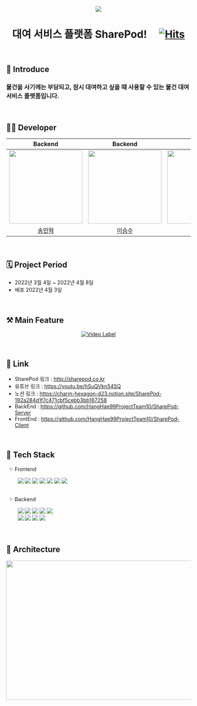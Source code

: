  <div align="center">
 
 <img src="https://user-images.githubusercontent.com/59475849/160775149-0be495f9-68a2-4d89-973c-e6cb1a50e5eb.png">

  # 대여 서비스 플랫폼 SharePod!  &nbsp;  &nbsp;   [![Hits](https://hits.seeyoufarm.com/api/count/incr/badge.svg?url=https%3A%2F%2Fgithub.com%2FHangHae99ProjectTeam10%2FSharePod-Server&count_bg=%23FFC34A&title_bg=%23622EFA&icon=&icon_color=%23E7E7E7&title=%EB%B0%A9%EB%AC%B8%EC%9E%90+%EC%88%98&edge_for=false)](https://github.com/HangHae99ProjectTeam10/SharePod-Server)
 <br> 
 </div> 
 
 ## 📝 Introduce
 ### 물건을 사기에는 부담되고, 잠시 대여하고 싶을 때 사용할 수 있는 물건 대여 서비스 플랫폼입니다.
 
<br>

## 🙋‍♂️ Developer
 
<div align="center"> 
  
|Backend|Backend|Backend|Frontend|Frontend|
|:--------:|:--------:|:--------:|:--------:|:--------:|
|<img src="https://cdn-icons-png.flaticon.com/512/528/528256.png" width=200>|<img src="https://user-images.githubusercontent.com/84774696/160975814-550bf8b0-532a-4ddb-a88d-0eeca38c585b.png" width=200>|<img src="https://user-images.githubusercontent.com/97426034/161459074-d0741b18-15c4-4085-ae18-e08db3004607.png" width=200>|<img src="https://user-images.githubusercontent.com/90954655/161897347-b5c03565-3a65-4e2e-8517-01064fb16b61.png" width=200>|<img src="https://user-images.githubusercontent.com/70359952/161898773-8ef29a5c-3476-4757-9916-c17b9e0eb06b.png" width=200>|
|[송민혁](https://github.com/thdals83)|[이승수](https://github.com/leeseungsoo0701)|[김도엽](https://github.com/kkamangdol)|[김재만](https://github.com/mannMae)|[이현주](https://github.com/leehyeonj)|

</div>

<br>


## 🗓 Project Period
- 2022년 3월 4일 ~ 2022년 4월 8일
- 배포 2022년 4월 3일

<br>

## ⚒️ Main Feature
<div align="center"> 
 
[![Video Label](https://user-images.githubusercontent.com/97426034/161919379-c62b9deb-1a57-4f73-876c-cf93aba171ad.png)](https://youtu.be/hSuQVkn54SQ)
 
</div>

<br>

## 📌 Link
- SharePod 링크 : http://sharepod.co.kr
- 유튜브 링크 : https://youtu.be/hSuQVkn54SQ
- 노션 링크 : https://charm-hexagon-d23.notion.site/SharePod-192a284d1f7c471cbf5cebb3bb167258
- BackEnd : https://github.com/HangHae99ProjectTeam10/SharePod-Server
- FrontEnd : https://github.com/HangHae99ProjectTeam10/SharePod-Client

<br>

## 🔧 Tech Stack
&nbsp; ✨ Frontend
<div align="left">
 &nbsp; &nbsp; &nbsp; &nbsp; <img src="https://img.shields.io/badge/JAVASCRIPT-F7DF1E?style=for-the-badge&logo=javascript&logoColor=white">
 <img src="https://img.shields.io/badge/REACT-61DAFB?style=for-the-badge&logo=react&logoColor=white">
 <img src="https://img.shields.io/badge/REDUX-764ABC?style=for-the-badge&logo=redux&logoColor=white">
 <img src="https://img.shields.io/badge/YARN-2C8EBB?style=for-the-badge&logo=YARN&logoColor=white">

<img src="https://img.shields.io/badge/Styled_components-db7093?style=for-the-badge&logo=styled-components&logoColor=white">
   <img src="https://img.shields.io/badge/SOCKET.IO-010101?style=for-the-badge&logo=socket.io&logoColor=white">
 <img src="https://img.shields.io/badge/FIGMA-F24E1E?style=for-the-badge&logo=figma&logoColor=white">
 <br>
 <br>
 
&nbsp; ✨ Backend
<div align="left">
 &nbsp; &nbsp; &nbsp; &nbsp; <img src="https://img.shields.io/badge/JAVA-007396?style=for-the-badge&logo=java&logoColor=white">
 <img src="https://img.shields.io/badge/SPRING BOOT-6DB33F?style=for-the-badge&logo=spring Boot&logoColor=white">
 <img src="https://img.shields.io/badge/MYSQL-4479A1?style=for-the-badge&logo=spring boot&logoColor=white">
 <img src="https://img.shields.io/badge/AMAZON AWS-232F3E?style=for-the-badge&logo=amazon aws&logoColor=white">
 <img src="https://img.shields.io/badge/AMAZON S3-569A31?style=for-the-badge&logo=amazon s3&logoColor=white">
 
 </div>
 <div align="left">
  &nbsp; &nbsp; &nbsp; &nbsp; <img src="https://img.shields.io/badge/REDIS-DC382D?style=for-the-badge&logo=redis&logoColor=white">
  <img src="https://img.shields.io/badge/SOCKET.IO-010101?style=for-the-badge&logo=socket.io&logoColor=white">
  <img src="https://img.shields.io/badge/POSTMAN-FF6C37?style=for-the-badge&logo=postman&logoColor=white">
  <img src="https://img.shields.io/badge/APACHE JMETER-D22128?style=for-the-badge&logo=apache jmeter&logoColor=white">
  
 </div>

<br> 
<br>

## 🔨 Architecture
 <div align="center">
 <img src="https://user-images.githubusercontent.com/97426034/161909746-2562d82e-4dc8-48e4-a9d8-4a0527b94184.png" width="900" height="380">
</div>

